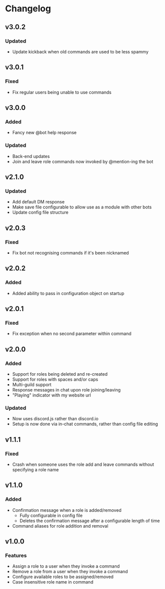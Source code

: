# Changelog

## v3.0.2

### Updated

- Update kickback when old commands are used to be less spammy

## v3.0.1

### Fixed

- Fix regular users being unable to use commands

## v3.0.0

### Added

- Fancy new @bot help response

### Updated
- Back-end updates
- Join and leave role commands now invoked by @mention-ing the bot

## v2.1.0

### Updated

- Add default DM response
- Make save file configurable to allow use as a module with other bots
- Update config file structure

## v2.0.3

### Fixed

- Fix bot not recognising commands if it's been nicknamed

## v2.0.2

### Added

- Added ability to pass in configuration object on startup

## v2.0.1

### Fixed
- Fix exception when no second parameter within command

## v2.0.0

### Added

- Support for roles being deleted and re-created
- Support for roles with spaces and/or caps
- Multi-guild support
- Response messages in chat upon role joining/leaving
- "Playing" indicator with my website url

### Updated

- Now uses discord.js rather than discord.io
- Setup is now done via in-chat commands, rather than config file editing

## v1.1.1

### Fixed

- Crash when someone uses the role add and leave commands without specifying a role name

## v1.1.0

### Added

- Confirmation message when a role is added/removed
	- Fully configurable in config file
	- Deletes the confirmation message after a configurable length of time
- Command aliases for role addition and removal

## v1.0.0

### Features

- Assign a role to a user when they invoke a command
- Remove a role from a user when they invoke a command
- Configure available roles to be assigned/removed
- Case insensitive role name in command
